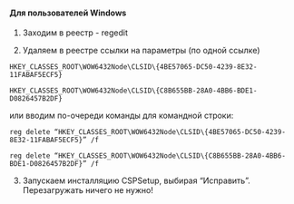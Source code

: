 
#### Для пользователей Windows

1. Заходим в реестр - regedit

2. Удаляем в реестре ссылки на параметры (по одной ссылке)
```
HKEY_CLASSES_ROOT\WOW6432Node\CLSID\{4BE57065-DC50-4239-8E32-11FABAF5ECF5}  
```
```
HKEY_CLASSES_ROOT\WOW6432Node\CLSID\{C8B655BB-28A0-4BB6-BDE1-D0826457B2DF}
```

или вводим по-очереди команды для командной строки:
```
reg delete “HKEY_CLASSES_ROOT\WOW6432Node\CLSID\{4BE57065-DC50-4239-8E32-11FABAF5ECF5}” /f  

```
```
reg delete “HKEY_CLASSES_ROOT\WOW6432Node\CLSID\{C8B655BB-28A0-4BB6-BDE1-D0826457B2DF}” /f

```

3. Запускаем инсталляцию CSPSetup, выбирая “Исправить”. Перезагружать ничего не нужно!